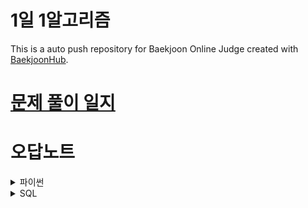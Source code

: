 # 1일 1알고리즘
This is a auto push repository for Baekjoon Online Judge created with [BaekjoonHub](https://github.com/BaekjoonHub/BaekjoonHub).

# [문제 풀이 일지](https://hi-jin-1514.notion.site/2769b2ff4b1180018635f8c86d32c52d?v=2769b2ff4b1180e28d0c000cf0ed9e6b&source=copy_link)

# 오답노트

<details>
<summary> 파이썬 </summary>
  
- 입력 빠르게 받기
  ```python
  import sys
  input = sys.stdin.readline()
  ```
- sort
- ![img_1.png](https://wikidocs.net/images/page/232020/03-1-12.png)

  - l.sort()는 원본 자체를 정렬
  - l2 = l.sorted()는 원본 그대로 두고 정렬
  - 버블정렬은 N^2 / sort는 nlogn
  - set은 n

- `enumerate()`
  - 리스트 안에 있는걸 인덱스랑 같이 반환할 수 있음 
  - `for i, num in enumerate(nums):`
- for i, j in zip(survey, choices):
  - 두 리스트를 한번에 돌림

- list(map(int,input().split())

- set(list(a))
- s.split() 
  ```python 
  s = '10 20 Z 30'
  s = s.split() # s = ['10', '20', 'Z', '30']
  ```
- popleft()
  ```python
  a = deque()
  [a.append(i) for i in range(5)]
  a.pop() #deque([0, 1, 2, 3])

  
  b = deque()
  [b.append(i) for i in range(5)]
  b.popleft() #deque([1, 2, 3, 4])
  ```
- 배열에 있는 값이 큰순서대로 인덱스 출력하기
  ```python
  sorted_indexed_list = sorted(enumerate(per), key=lambda x: x[1], reverse=True)

  # 정렬된 결과에서 인덱스만 추출
  sorted_indices = [index + 1 for index, value in sorted_indexed_list]
  ```

- dequeue 스택과 큐의 기능을 한 번에
- 로또 파싱하기 
  - `replace("(","").replace(")","")` 가 핵심
  ```python
  data = [
      "1 2 3 4 5 (6)",
      "1 3 4 2 5 (7)"
  ]
  
  lotto_numbers = []
  for line in data:
      # 괄호 제거 후 분할
      parts = line.replace("(", "").replace(")", "").split()
      numbers = list(map(int, parts[:5]))
      bonus = int(parts[5])
      lotto_numbers.append((numbers, bonus))
  
  print(lotto_numbers)
  ```

- str() int() 타입 변환 확실하게
- 딕셔너리
   ``` python
   d = dict()
   d[a] = c

   sorted_dict = sorted(n.items(), key= lambda item:item[1], reverse=True) //딕셔너리 값으로 정렬
   ```
- 피보나치 수열
  ```python
  def solution(n):
    dp=[0,1] + [0]*n

    
    for i in range(2,n+1):
        dp[i] = dp[i-1]+dp[i-2]
  ```
- sep="", end=""
</details>

<details>
<summary> SQL </summary>
  
- `DATE_FORMAT(PUBLISHED_DATE,'%Y-%m-%d') as PUBLISHED_DATE`
</details>
